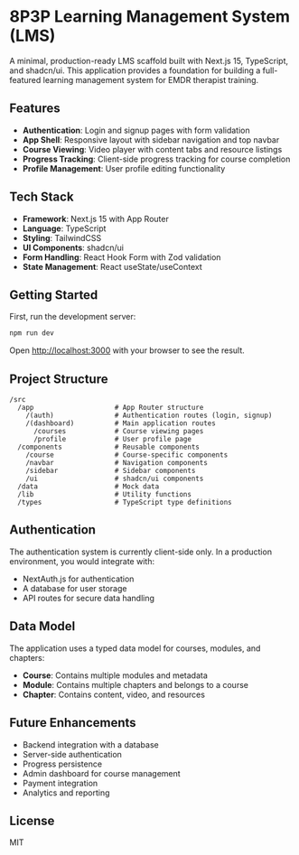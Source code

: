 # 8P3P Learning Management System (LMS)

A minimal, production-ready LMS scaffold built with Next.js 15, TypeScript, and shadcn/ui. This application provides a foundation for building a full-featured learning management system for EMDR therapist training.

## Features

- **Authentication**: Login and signup pages with form validation
- **App Shell**: Responsive layout with sidebar navigation and top navbar
- **Course Viewing**: Video player with content tabs and resource listings
- **Progress Tracking**: Client-side progress tracking for course completion
- **Profile Management**: User profile editing functionality

## Tech Stack

- **Framework**: Next.js 15 with App Router
- **Language**: TypeScript
- **Styling**: TailwindCSS
- **UI Components**: shadcn/ui
- **Form Handling**: React Hook Form with Zod validation
- **State Management**: React useState/useContext

## Getting Started

First, run the development server:

```bash
npm run dev
```

Open [http://localhost:3000](http://localhost:3000) with your browser to see the result.

## Project Structure

```
/src
  /app                    # App Router structure
    /(auth)               # Authentication routes (login, signup)
    /(dashboard)          # Main application routes
      /courses            # Course viewing pages
      /profile            # User profile page
  /components             # Reusable components
    /course               # Course-specific components
    /navbar               # Navigation components
    /sidebar              # Sidebar components
    /ui                   # shadcn/ui components
  /data                   # Mock data
  /lib                    # Utility functions
  /types                  # TypeScript type definitions
```

## Authentication

The authentication system is currently client-side only. In a production environment, you would integrate with:

- NextAuth.js for authentication
- A database for user storage
- API routes for secure data handling

## Data Model

The application uses a typed data model for courses, modules, and chapters:

- **Course**: Contains multiple modules and metadata
- **Module**: Contains multiple chapters and belongs to a course
- **Chapter**: Contains content, video, and resources

## Future Enhancements

- Backend integration with a database
- Server-side authentication
- Progress persistence
- Admin dashboard for course management
- Payment integration
- Analytics and reporting

## License

MIT
